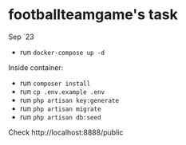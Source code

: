 # footballteamgame's task

Sep `23

- run `docker-compose up -d`

Inside container:
- run `composer install`
- run `cp .env.example .env`
- run `php artisan key:generate`
- run `php artisan migrate`
- run `php artisan db:seed`

Check http://localhost:8888/public